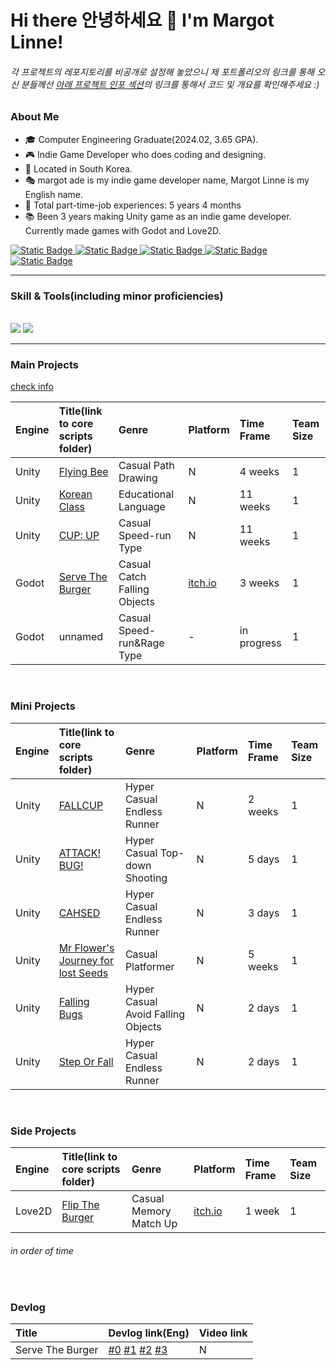 # Hi there 안녕하세요 👋 I'm Margot Linne!

###### 각 프로젝트의 레포지토리를 비공개로 설정해 놓았으니 제 포트폴리오의 링크를 통해 오신 분들께선 [아래 프로젝트 인포 섹션](#projects)의 링크를 통해서 코드 및 개요를 확인해주세요 :)

### About Me
- 🎓 Computer Engineering Graduate(2024.02, 3.65 GPA).
- 🎮 Indie Game Developer who does coding and designing.
- 📍 Located in South Korea.
- 🎭 margot ade is my indie game developer name, Margot Linne is my English name.
- 💼 Total part-time-job experiences: 5 years 4 months
- 📚 Been 3 years making Unity game as an indie game developer. Currently made games with Godot and Love2D.

<div>
  <a href="mailto:m.linnedev@gmail.com">
    <img alt="Static Badge" src="https://img.shields.io/badge/GMail-0?style=for-the-badge&logo=GMail&color=skyblue">
  </a>
  <a href="https://margotlinne.itch.io/">
    <img alt="Static Badge" src="https://img.shields.io/badge/Itch.io-0?style=for-the-badge&logo=Itch.io&color=beige">
  </a>
  <a href="https://www.youtube.com/channel/UCVz1upC0vpTMcWGpHT4CGBw">
    <img alt="Static Badge" src="https://img.shields.io/badge/Channel-0?style=for-the-badge&logo=YouTube&color=red">
  </a>
  <a href="https://margotlinne.github.io">
    <img alt="Static Badge" src="https://img.shields.io/badge/Website-0?style=for-the-badge&color=yellow">
  </a>
  <a href="https://miro-studio.tistory.com">
    <img alt="Static Badge" src="https://img.shields.io/badge/Blog(Kor)-0?style=for-the-badge&color=pink">
  </a>
</div> 

---

### Skill & Tools(including minor proficiencies)

<br>

<img src="https://skillicons.dev/icons?i=c,cpp,cs,python,js,html,css,lua /">
<img src ="https://skillicons.dev/icons?i=unity,godot,androidstudio,github,visualstudio,vscode,mysql /"> 

---

### Main Projects 

<a href="https://github.com/margotlinne/Projects_scripts">check info</a>

Engine | Title(link to core scripts folder) | Genre | Platform | Time Frame | Team Size
:-----|:------|:------|:------ |:------ |:------
Unity | <a href="https://github.com/margotlinne/Projects_scripts/tree/main/Unity2D/Flying%20Bee">Flying Bee</a> | Casual Path Drawing | N | 4 weeks | 1
Unity | <a href="https://github.com/margotlinne/Projects_scripts/tree/main/Unity2D/Korean%20Class">Korean Class</a> | Educational Language | N | 11 weeks | 1
Unity | <a href="https://github.com/margotlinne/Projects_scripts/tree/main/Unity2D/CUP%20UP">CUP: UP</a> | Casual Speed-run Type | N | 11 weeks | 1
Godot | <a href="https://github.com/margotlinne/Projects_scripts/tree/main/Godot2D/Serve%20The%20Burger">Serve The Burger</a> | Casual Catch Falling Objects | <a href="https://margotlinne.itch.io/serve-the-burger">itch.io</a> | 3 weeks | 1
Godot | unnamed | Casual Speed-run&Rage Type | - | in progress | 1

<br>

### Mini Projects 

Engine | Title(link to core scripts folder) | Genre | Platform | Time Frame | Team Size
:-----|:------|:------|:------ |:------ |:------
Unity | <a href="https://github.com/margotlinne/Projects_scripts/tree/main/Unity2D/FALLCUP">FALLCUP</a> | Hyper Casual Endless Runner | N | 2 weeks | 1
Unity | <a href="https://github.com/margotlinne/Projects_scripts/tree/main/Unity2D/ATTACK!BUG!">ATTACK! BUG!</a> | Hyper Casual Top-down Shooting | N | 5 days | 1
Unity | <a href="https://github.com/margotlinne/Projects_scripts/tree/main/Unity2D/CHASED">CAHSED</a> | Hyper Casual Endless Runner | N | 3 days | 1
Unity | <a href="https://github.com/margotlinne/Projects_scripts/tree/main/Unity2D/Mr%20Flowers%20Journey">Mr Flower's Journey for lost Seeds</a> | Casual Platformer | N | 5 weeks | 1
Unity | <a href="https://github.com/margotlinne/Projects_scripts/tree/main/Unity2D/Falling%20Bugs">Falling Bugs</a> | Hyper Casual Avoid Falling Objects | N | 2 days | 1
Unity | <a href="https://github.com/margotlinne/Projects_scripts/tree/main/Unity2D/Step%20or%20Fall">Step Or Fall</a> | Hyper Casual Endless Runner | N | 2 days | 1 

<br>

### Side Projects

Engine | Title(link to core scripts folder) | Genre | Platform | Time Frame | Team Size
:-----|:------|:------|:------ |:------ |:------
Love2D | <a href="https://github.com/margotlinne/Projects_scripts/tree/main/Love2D/Flip%20The%20Burger">Flip The Burger</a> | Casual Memory Match Up | <a href="https://margotlinne.itch.io/flip-the-burger">itch.io</a> | 1 week | 1

###### in order of time

<br>

### Devlog 

Title | Devlog link(Eng) | Video link
:---|:--- |:---
Serve The Burger | <a href="https://gist.github.com/margotlinne/782c8d18b28444897baced896417e81f">#0</a>   <a href="https://gist.github.com/margotlinne/4b5d80b0341920e9a5b5e58a02817b6f">#1</a>   <a href="https://gist.github.com/margotlinne/fe4f2a67f747779679b4a2f2fd6690c4">#2</a>   <a href="https://gist.github.com/margotlinne/ef56bef5766a691a145b32d042c3f749">#3</a>   | N





<!--
**kookugang/kookugang** is a ✨ _special_ ✨ repository because its `README.md` (this file) appears on your GitHub profile.

Here are some ideas to get you started:

- 🔭 I’m currently working on ...
- 🌱 I’m currently learning ...
- 👯 I’m looking to collaborate on ...
- 🤔 I’m looking for help with ...
- 💬 Ask me about ...
- 📫 How to reach me: ...
- 😄 Pronouns: ...
- ⚡ Fun fact: ...
-->
